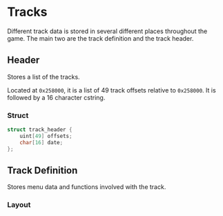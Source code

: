 # Tracks
Different track data is stored in several different places throughout the game. The main two are the track definition and the track header.

## Header
Stores a list of the tracks.

Located at `0x258000`, it is a list of 49 track offsets relative to `0x258000`. It is followed by a 16 character cstring.
### Struct
```c
struct track_header {
    uint[49] offsets;
    char[16] date;
};
```

## Track Definition
Stores menu data and functions involved with the track.
### Layout